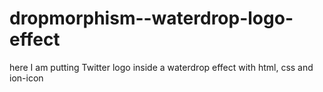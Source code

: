 # dropmorphism--waterdrop-logo-effect
here I am putting Twitter logo inside a waterdrop effect with html, css and ion-icon
